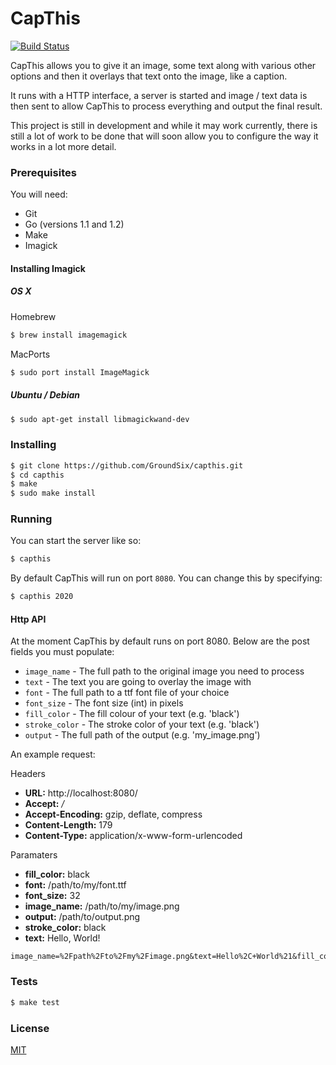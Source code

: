 CapThis
=======

[![Build Status](https://travis-ci.org/GroundSix/capthis.svg?branch=master)](https://travis-ci.org/GroundSix/capthis)

CapThis allows you to give it an image, some text along with
various other options and then it overlays that text onto
the image, like a caption.

It runs with a HTTP interface, a server is started and
image / text data is then sent to allow CapThis to
process everything and output the final result.

This project is still in development and while it may
work currently, there is still a lot of work to be done
that will soon allow you to configure the way it works
in a lot more detail.

### Prerequisites

You will need:

  - Git
  - Go (versions 1.1 and 1.2)
  - Make
  - Imagick

#### Installing Imagick

##### OS X

Homebrew

```bash
$ brew install imagemagick
```

MacPorts

```bash
$ sudo port install ImageMagick
```

##### Ubuntu / Debian

```bash
$ sudo apt-get install libmagickwand-dev
```

### Installing

```bash
$ git clone https://github.com/GroundSix/capthis.git
$ cd capthis
$ make
$ sudo make install
```

### Running

You can start the server like so:

```bash
$ capthis
```

By default CapThis will run on port `8080`. You can change this by specifying:

```bash
$ capthis 2020
```

#### Http API

At the moment CapThis by default runs on port 8080.
Below are the post fields you must populate:

  - `image_name` - The full path to the original image you need to process
  - `text` - The text you are going to overlay the image with
  - `font` - The full path to a ttf font file of your choice
  - `font_size` - The font size (int) in pixels
  - `fill_color` - The fill colour of your text (e.g. 'black')
  - `stroke_color` - The stroke color of your text (e.g. 'black')
  - `output` - The full path of the output (e.g. 'my_image.png')

An example request:

Headers

  - **URL:** http://localhost:8080/
  - **Accept:** */*
  - **Accept-Encoding:** gzip, deflate, compress
  - **Content-Length:** 179
  - **Content-Type:** application/x-www-form-urlencoded

Paramaters

  - **fill_color:** black
  - **font:** /path/to/my/font.ttf
  - **font_size:** 32
  - **image_name:** /path/to/my/image.png
  - **output:** /path/to/output.png
  - **stroke_color:** black
  - **text:** Hello, World!

```
image_name=%2Fpath%2Fto%2Fmy%2Fimage.png&text=Hello%2C+World%21&fill_color=black&font_size=32&font=%2Fpath%2Fto%2Fmy%2Ffont.ttf&output=%2Fpath%2Fto%2Foutput.png&stroke_color=black
```

### Tests

```bash
$ make test
```

### License

[MIT](https://github.com/GroundSix/capthis/blob/master/LICENSE)